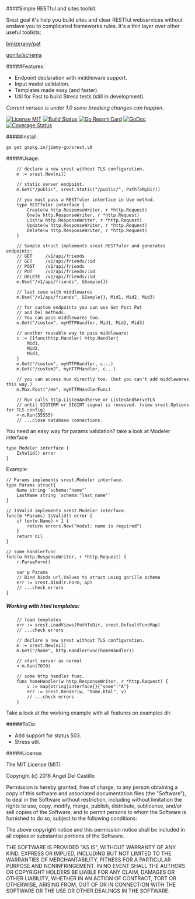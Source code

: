 ####Simple RESTful and sites toolkit.

Srest goal it's help you build sites and clear RESTful webservices without enslave
you to complicated frameworks rules.
It's a thin layer over other useful toolkits:

[bmizerany/pat](https://github.com/bmizerany/pat)

[gorilla/schema](https://github.com/gorilla/schema)

#####Features:
* Endpoint declaration with middleware support.
* Input model validation.
* Templates made easy (and faster).
* Util for Fast to build Stress tests (still in development).

_Current version is under 1.0 some breaking changes can happen._

[![License MIT](https://img.shields.io/npm/l/express.svg)](http://opensource.org/licenses/MIT)
[![Build Status](https://travis-ci.org/jimmy-go/srest.svg?branch=master)](https://travis-ci.org/jimmy-go/srest)
[![Go Report Card](https://goreportcard.com/badge/github.com/jimmy-go/srest)](https://goreportcard.com/report/github.com/jimmy-go/srest)
[![GoDoc](http://godoc.org/github.com/jimmy-go/srest?status.png)](http://godoc.org/github.com/jimmy-go/srest)
[![Coverage Status](https://coveralls.io/repos/github/jimmy-go/srest/badge.svg?branch=master)](https://coveralls.io/github/jimmy-go/srest?branch=master)

#####Install:
```
go get gopkg.in/jimmy-go/srest.v0
```

#####Usage:
```
    // declare a new srest without TLS configuration.
    m := srest.New(nil)

    // static server endpoint.
	m.Get("/public", srest.Static("/public/", PathToMyDir))

    // you must pass a RESTfuler interface in Use method.
    type RESTfuler interface {
        Create(w http.ResponseWriter, r *http.Request)
        One(w http.ResponseWriter, r *http.Request)
        List(w http.ResponseWriter, r *http.Request)
        Update(w http.ResponseWriter, r *http.Request)
        Delete(w http.ResponseWriter, r *http.Request)
    }

    // Sample struct implements srest.RESTfuler and generates endpoints:
    // GET     /v1/api/friends
    // GET     /v1/api/friends/:id
    // POST    /v1/api/friends
    // PUT     /v1/api/friends/:id
    // DELETE  /v1/api/friends/:id
    m.Use("/v1/api/friends", &Sample{})

    // last case with middlewares
    m.Use("/v1/api/friends", &Sample{}, Mid1, Mid2, Mid3)

    // for custom endpoints you can use Get Post Put
    // and Del methods.
    // You can pass middlewares too.
    m.Get("/custom", myHTTPHandler, Mid1, Mid2, Mid3)

    // another reusable way to pass middleware:
    c := []func(http.Handler) http.Handler{
        Mid1,
        Mid2,
        Mid3,
    }
    m.Get("/custom", myHTTPHandler, c...)
    m.Get("/custom2", myHTTPHandler, c...)

    // you can access mux directly too. (but you can't add middlewares this way.)
    m.Mux.Post("/me", myHTTPHandlerFunc)

    // Run calls http.ListenAndServe or ListenAndServeTLS
    // until SIGTERM or SIGINT signal is received. (view srest.Options for TLS config)
    <-m.Run(55555)
    // ...close database connections.
```

You need an easy way for params validation? take a look at Modeler interface
```
type Modeler interface {
	IsValid() error
}
```

Example:
```
// Params implements srest.Modeler interface.
type Params struct{
    Name string `schema:"name"`
    LastName string `schema:"last_name"`
}

// IsValid implements srest.Modeler interface.
func(m *Params) IsValid() error {
    if len(m.Name) < 1 {
        return errors.New("model: name is required")
    }
    return nil
}

// some handlerfunc
func(w http.ResponseWriter, r *http.Request) {
    r.ParseForm()

    var p Params
    // Bind binds url.Values to struct using gorilla schema
    err := srest.Bind(r.Form, &p)
    // ...check errors
}
```

##### Working with html templates:
```
    // load templates
    err := srest.LoadViews(PathToDir, srest.DefaultFuncMap)
    // ...check errors

    // declare a new srest without TLS configuration.
    m := srest.New(nil)
    m.Get("/home", http.HandlerFunc(homeHandler))

    // start server as normal
    <-m.Run(7070)

    // some http handler func.
    func homeHandler(w http.ResponseWriter, r *http.Request) {
        v := map[string]interface{}{"some":"A"}
        err := srest.Render(w, "home.html", v)
        // ...check errors
    }
```

Take a look at the working example with all features on examples dir.

#####ToDo:

* Add support for status 503.
* Stress util.

#####License:

The MIT License (MIT)

Copyright (c) 2016 Angel Del Castillo

Permission is hereby granted, free of charge, to any person obtaining a copy
of this software and associated documentation files (the "Software"), to deal
in the Software without restriction, including without limitation the rights
to use, copy, modify, merge, publish, distribute, sublicense, and/or sell
copies of the Software, and to permit persons to whom the Software is
furnished to do so, subject to the following conditions:

The above copyright notice and this permission notice shall be included in all
copies or substantial portions of the Software.

THE SOFTWARE IS PROVIDED "AS IS", WITHOUT WARRANTY OF ANY KIND, EXPRESS OR
IMPLIED, INCLUDING BUT NOT LIMITED TO THE WARRANTIES OF MERCHANTABILITY,
FITNESS FOR A PARTICULAR PURPOSE AND NONINFRINGEMENT. IN NO EVENT SHALL THE
AUTHORS OR COPYRIGHT HOLDERS BE LIABLE FOR ANY CLAIM, DAMAGES OR OTHER
LIABILITY, WHETHER IN AN ACTION OF CONTRACT, TORT OR OTHERWISE, ARISING FROM,
OUT OF OR IN CONNECTION WITH THE SOFTWARE OR THE USE OR OTHER DEALINGS IN THE
SOFTWARE.
